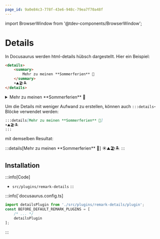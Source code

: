 ```yaml
---
page_id: 9a0e84c3-778f-43e6-948c-79ea7f70a48f
---
```

import BrowserWindow from '@tdev-components/BrowserWindow';

# Details

In Docusaurus werden html-details hübsch dargestellt. Hier ein Beispiel:

```md
<details>
    <summary>
        Mehr zu meinen **Sommerferien** 🍹
    </summary>
    ☀️⛰️🏖️🏝️
</details>
```
<BrowserWindow>
<details>
    <summary>
        Mehr zu meinen **Sommerferien** 🍹
    </summary>
    ☀️⛰️🏖️🏝️
</details>
</BrowserWindow>

Um die Details mit weniger Aufwand zu erstellen, können auch `:::details`-Blöcke verwendet werden:

```md
:::details[Mehr zu meinen **Sommerferien** 🍹]
☀️⛰️🏖️🏝️
:::
```
mit demselben Resultat:

<BrowserWindow>
:::details[Mehr zu meinen **Sommerferien** 🍹]
☀️⛰️🏖️🏝️
:::
</BrowserWindow>


## Installation

:::info[Code]
- `src/plugins/remark-details`
:::


:::info[`docusaurus.config.ts]

```ts
import detailsPlugin from './src/plugins/remark-details/plugin';
const BEFORE_DEFAULT_REMARK_PLUGINS = [
    /* ... */
    detailsPlugin
];

```
:::
